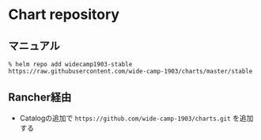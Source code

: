 # Chart repository
## マニュアル
```
% helm repo add widecamp1903-stable https://raw.githubusercontent.com/wide-camp-1903/charts/master/stable
```
## Rancher経由
- Catalogの追加で `https://github.com/wide-camp-1903/charts.git` を追加する
